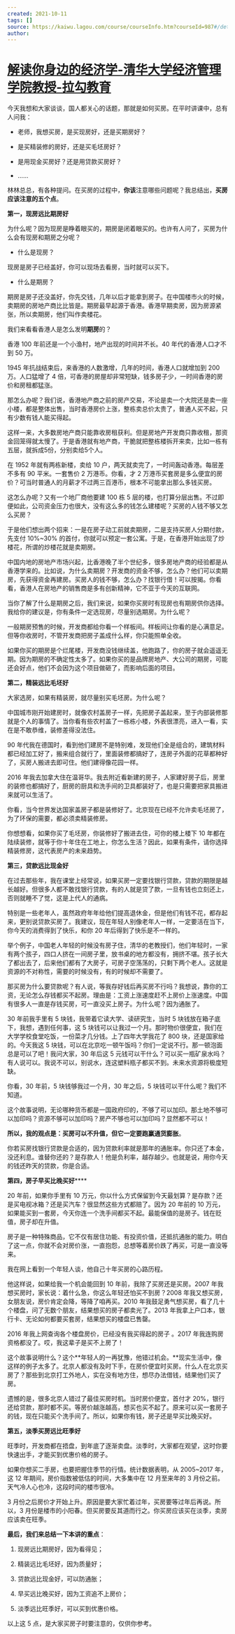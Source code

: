 ```yaml
---
created: 2021-10-11
tags: []
source: https://kaiwu.lagou.com/course/courseInfo.htm?courseId=987#/detail/pc?id=7794
author: 
---
```


# [解读你身边的经济学-清华大学经济管理学院教授-拉勾教育](https://kaiwu.lagou.com/course/courseInfo.htm?courseId=987#/detail/pc?id=7794)


今天我想和大家谈谈，国人都关心的话题，那就是如何买房。在平时讲课中，总有人问我：

-   老师，我想买房，是买现房好，还是买期房好？
    
-   是买精装修的房好，还是买毛坯房好？
    
-   是用现金买房好？还是用贷款买房好？
    
-   ……
    

林林总总，有各种提问。在买房的过程中，**你该**注意哪些问题呢？我总结出，**买房应该注意的五个点**。

**第一，现房远比期房好**

为什么呢？因为现房是睁着眼买的，期房是闭着眼买的。也许有人问了，买房为什么会有现房和期房之分呢？

-   什么是现房？
    

现房是房子已经盖好，你可以现场去看房，当时就可以买下。

-   什么是期房？
    

期房是房子还没盖好，你先交钱，几年以后才能拿到房子。在中国楼市火的时候，卖期房的房地产商比比皆是。期房最早起源于香港。香港早期卖房，因为房源紧张，所以卖期房，他们叫作卖楼花。

我们来看看香港人是怎么发明**期房**的？

香港 100 年前还是一个小渔村，地产出现的时间并不长。40 年代的香港人口才不到 50 万。

1945 年抗战结束后，来香港的人数激增，几年的时间，香港人口就增加到 200 万。人口猛增了 4 倍，可香港的房屋却非常短缺，钱多房子少，一时间香港的房价和房租都猛涨。

那怎么办呢？我们说，香港地产商之前的房产交易，不论是卖一个大院还是卖一座小楼，都是整体出售，当时香港房价上涨，整栋卖总价太贵了，普通人买不起，只有少数有钱人能买得起。

这样一来，大多数房地产商只能靠收房租获利。但是房地产开发商只靠收租，那资金回笼得就太慢了。于是香港就有地产商，干脆就把整栋楼拆开来卖，比如一栋有五层，就拆成5份，分别卖给5个人。

在 1952 年就有两栋新楼，卖给 10 户，两天就卖完了，一时间轰动香港。每层差不多有 90 平米。一套售价 2 万港币。你看，才 2 万港币买套房是多么便宜的房价？可当时普通人的月薪才不过两三百港币，根本不可能拿出那么多钱买房。

这怎么办呢？又有一个地厂商他要建 100 栋 5 层的楼，也打算分层出售。不过即便如此，公司资金压力也很大，没有这么多的钱怎么建楼呢？买房的人钱不够又怎么买房？

于是他们想出两个招来：一是在房子动工前就卖期房，二是支持买房人分期付款，先支付 10%~30% 的首付，你就可以预定一套公寓。于是，在香港开始出现了炒楼花，所谓的炒楼花就是卖期房。

中国内地的房地产市场兴起，比香港晚了半个世纪多，很多房地产商的经验都是从香港学来的。比如说，为什么卖期房？开发商的资金不够，怎么办？他们可以卖期房，先获得资金再建房。买房人的钱不够，怎么办？找银行借！可以按揭。你看看，香港人在房地产的销售商是多有创新精神，它不亚于今天的互联网。

当你了解了什么是期房之后，我们来说，如果你买房时有现房也有期房供你选择。我给你的建议是，你有条件一定选现房，尽量别选期房。为什么呢？

一般期房预售的时候，开发商都给你看一个样板间。样板间让你看的是心满意足。但等你收房时，不管开发商把房子盖成什么样，你只能照单全收。

如果你买的期房是个烂尾楼，开发商没钱继续盖，他跑路了，你的房子就会遥遥无期。因为期房的不确定性太多了。如果你买的是品牌房地产、大公司的期房，可能还会好点，他们不会因为这个项目做砸了，而影响后面的项目。

**第二，精装远比毛坯好**

大家选房，如果有精装房，就尽量别买毛坯房。为什么呢？

中国城市刚开始建房时，就像农村盖房子一样，先把房子盖起来，至于内部装修那就是个人的事情了。当你看有些农村盖了一栋栋小楼，外表很漂亮，进入一看，实在是不敢恭维，装修差得没法住。

90 年代我在德国时，看到他们建房不是特别难，发现他们全是组合的，建筑材料都已经加工好了，搬来组合就行了，里面装修都搞好了，连房子外面的花草都种好了，买房人搬进去即可住。他们建得像花园一样。

2016 年我去加拿大住在温哥华。我去附近看新建的房子，人家建好房子后，房里的装修也都搞好了，厨房的厨具和洗手间的卫具都装好了，也是只需要把家具搬进来就可以生活了。

你看，当今世界发达国家盖房子都是装修好了。北京现在已经不允许卖毛坯房了，为了环保的需要，都必须卖精装修房。

你想想看，如果你买了毛坯房，你装修好了搬进去住，可你的楼上楼下 10 年都在陆续装修，就等于你十年住在工地上，你怎么生活？因此，如果有条件，请你选择精装修房，这代表房产的未来趋势。

**第三，贷款远比现金好**

在过去那些年，我在课堂上经常说，如果买房一定要找银行贷款，贷款的期限是越长越好。但很多人都不敢找银行贷款，有的人就是贷了款，一旦有钱也立刻还上，否则就睡不了觉，这是上代人的通病。

特别是一些老年人，虽然政府年年给他们提高退休金，但是他们有钱不花，都存起来，更别说贷款买房了。我建议，现在年轻人别像老年人一样，一定要活在当下，你今天的消费得到了快乐，和你 20 年后得到了快乐是不一样的。

举个例子，中国老人年轻的时候没有房子住，清华的老教授们，他们年轻时，一家有两个孩子，四口人挤在一间房子里，放书桌的地方都没有，拥挤不堪。孩子长大了都出去了，后来他们都有了大房子，可房子空荡荡的，只剩下两个老人。这就是资源的不对称性，需要的时候没有，有的时候却不需要了。

那买房为什么要贷款呢？有人说，等我存好钱后再买房不行吗？我想说，靠你的工资，无论怎么存钱都买不起房。理由是：工资上涨速度赶不上房价上涨速度。中国有很多人一直是存钱买房，可一直没买上房子。为什么呢？因为通胀了。

30 年前我手里有 5 块钱，我带着它读大学、读研究生，当时 5 块钱放在箱子底下，我想，遇到任何事，这 5 块钱可以让我过一个月。那时物价很便宜，我们在大学学校食堂吃饭，一份菜才几分钱。上了四年大学我花了 800 块，还是国家给的。今天我这 5 块钱，可以在北京吃一顿午饭吗？你们一定说不行。那一顿泡面总是可以了吧！我问大家，30 年后这 5 元钱可以干什么？可以买一瓶矿泉水吗？有人说可以。我说不可以，别说水，连这塑料瓶子都买不到。未来水资源将极度短缺。

你看，30 年前，5 块钱够我过一个月，30 年之后，5 块钱可以干什么呢？我们不知道。

这个故事说明，无论哪种货币都是一国政府印的，不够了可以加印。那土地不够可以加印吗？资源不够可以加印吗？房产不够也可以加印吗？显然都不可以！

**所以，我的观点是：买房可以不升值，但它一定要跑赢通货膨胀**。

你若买房找银行贷款是合适的，因为贷款利率就是那年的通胀率。你只还了本金，没还利息。谁替你还的？是存款人！他是负利率，越存越少。也就是说，用你今天的钱还昨天的贷款，你是合适。

**第四，房子早买比晚买好**\*\*\*\*

20 年前，如果你手里有 10 万元，你以什么方式保留到今天最划算？是存款？还是买电视冰箱？还是买汽车？很显然这些方式都赔了。因为 20 年前的 10 万元，如果能买到一套房，今天你连一个洗手间都买不起。最能保值的是房子。钱在贬值，房子却在升值。

房子是一种特殊商品，它不仅有居住功能、有投资价值，还抵抗通胀的能力。明白了这一点，你就不会对房价涨，一直抱怨，总想等着房价跌了再买，可是一直没等来。

我在网上看到一个年轻人谈，他自己十年买房的心路历程。

他这样说，如果给我一个机会能回到 10 年前，我除了买房还是买房。2007 年我想买房时，家长说：着什么急，你这么年轻还怕买不到房？2008 年我又想买房，女朋友说，房价肯定会降，等降了咱再买。2010 年我鼓足勇气想买房，看了几十个楼盘，问了无数个朋友，结果想买的房子都卖光了。2013 年我拿上户口本，银行卡、无论如何都要买套房，结果想买的楼盘已售罄。

2016 年我上网查询各个楼盘房价，已经没有我买得起的房子 。2017 年我连购房资格都没了。哎，我这辈子是买不上房了！

这个故事说明什么？这个\*\*年轻人的一再犹豫，他错过机会。\*\*现实生活中，像这样的例子太多了。北京人都没有及时下手，在房价便宜时买房。什么人在北京买房了？那些到北京打工外地人，实在没有地方住，想尽办法借钱，结果他们买了房。

遗憾的是，很多北京人错过了最佳买房时机。当时房价便宜，首付才 20%，银行还给贷款，那时都不买。等房价越涨越高，想买也买不起了。原来可以买一套房子的钱，现在只能买个洗手间了。所以，如果你有钱，房子还是早买比晚买好。

**第五，淡季买房远比旺季好**

旺季时，开发商都在捂盘，到年底了逐渐卖盘。淡季时，大家都在观望，这时你要快速出手，才能买到优惠价格的房子。

如果你想买二手房，也要把握住季节的行情。统计数据表明，从 2005~2017 年，这 12 年期间，房价指数被低估的时间，大多集中在 12 月至来年的 3 月份之前。天气冷人心也冷，这段时间的楼市很冷。

3 月份之后房价才开始上升。原因是要大家忙着过年，买房要等过年后再说。所以，3 月份是楼市的小阳春。但买房要反其道而行之。你买房应该买在淡季，卖房应该卖在旺季。

**最后，****我们****来****总结一下****本讲的重点**：

1.  现房远比期房好，因为看得见；
    
2.  精装远比毛坯好，因为质量好；
    
3.  贷款远比现金好，可以防通胀；
    
4.  早买远比晚买好，因为工资追不上房价；
    
5.  淡季远比旺季好，可以买到优惠价格。
    

以上这 5 点，是大家买房子时要注意的，仅供你参考。

